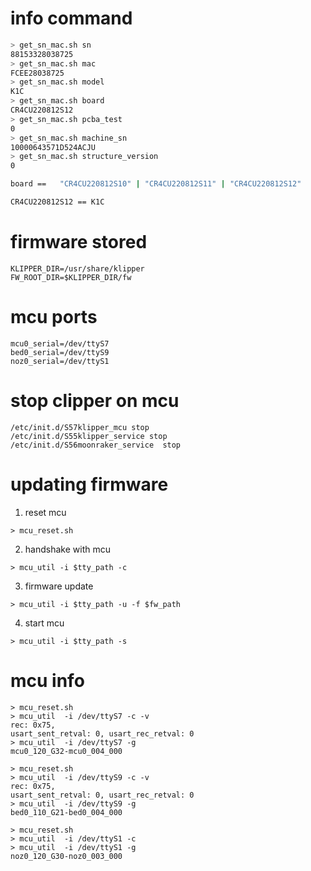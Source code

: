 # info command
```sh
> get_sn_mac.sh sn
88153328038725
> get_sn_mac.sh mac
FCEE28038725
> get_sn_mac.sh model
K1C
> get_sn_mac.sh board
CR4CU220812S12
> get_sn_mac.sh pcba_test
0
> get_sn_mac.sh machine_sn
10000643571D524ACJU
> get_sn_mac.sh structure_version
0

board ==   "CR4CU220812S10" | "CR4CU220812S11" | "CR4CU220812S12"

CR4CU220812S12 == K1C
```

# firmware stored
```
KLIPPER_DIR=/usr/share/klipper
FW_ROOT_DIR=$KLIPPER_DIR/fw
```
# mcu ports
```
mcu0_serial=/dev/ttyS7
bed0_serial=/dev/ttyS9
noz0_serial=/dev/ttyS1
```
# stop clipper on mcu
```
/etc/init.d/S57klipper_mcu stop
/etc/init.d/S55klipper_service stop
/etc/init.d/S56moonraker_service  stop
```

# updating firmware
1. reset mcu
```
> mcu_reset.sh
```
2. handshake with mcu
```
> mcu_util -i $tty_path -c
```
3. firmware update
```
> mcu_util -i $tty_path -u -f $fw_path
```
4. start mcu
```
> mcu_util -i $tty_path -s
```

# mcu info
```
> mcu_reset.sh
> mcu_util  -i /dev/ttyS7 -c -v
rec: 0x75, 
usart_sent_retval: 0, usart_rec_retval: 0
> mcu_util  -i /dev/ttyS7 -g
mcu0_120_G32-mcu0_004_000

> mcu_reset.sh
> mcu_util  -i /dev/ttyS9 -c -v
rec: 0x75, 
usart_sent_retval: 0, usart_rec_retval: 0
> mcu_util  -i /dev/ttyS9 -g
bed0_110_G21-bed0_004_000

> mcu_reset.sh
> mcu_util  -i /dev/ttyS1 -c
> mcu_util  -i /dev/ttyS1 -g
noz0_120_G30-noz0_003_000
```

